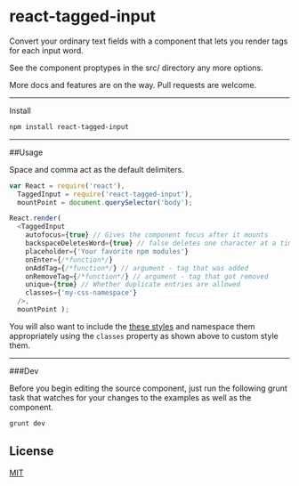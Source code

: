 # react-tagged-input

Convert your ordinary text fields with a component that lets you render tags for each input word.

See the component proptypes in the src/ directory any more options.

More docs and features are on the way. Pull requests are welcome.

---
Install

```sh
npm install react-tagged-input
```

---

##Usage

Space and comma act as the default delimiters.

```js
var React = require('react'),
  TaggedInput = require('react-tagged-input'),
  mountPoint = document.querySelector('body');

React.render(
  <TaggedInput
    autofocus={true} // Gives the component focus after it mounts
    backspaceDeletesWord={true} // false deletes one character at a time
    placeholder={'Your favorite npm modules'}
    onEnter={/*function*/}
    onAddTag={/*function*/} // argument - tag that was added
    onRemoveTag={/*function*/} // argument - tag that got removed
    unique={true} // Whether duplicate entries are allowed
    classes={'my-css-namespace'}
  />,
  mountPoint );
```

You will also want to include the [these styles](https://github.com/tutorialhorizon/react-tagged-input/blob/master/examples/index.css) and namespace them appropriately using the `classes` property as shown above to custom style them.


---
###Dev

Before you begin editing the source component, just run the following grunt task that watches for your changes to the examples as well as the component.

```sh
grunt dev
```

## License

[MIT](LICENSE)
